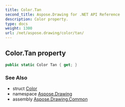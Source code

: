 ```yaml
---
title: Color.Tan
second_title: Aspose.Drawing for .NET API Reference
description: Color property. 
type: docs
weight: 1300
url: /net/aspose.drawing/color/tan/
---
```

## Color.Tan property

```csharp
public static Color Tan { get; }
```

### See Also

* struct [Color](../)
* namespace [Aspose.Drawing](../../color/)
* assembly [Aspose.Drawing.Common](../../../)


